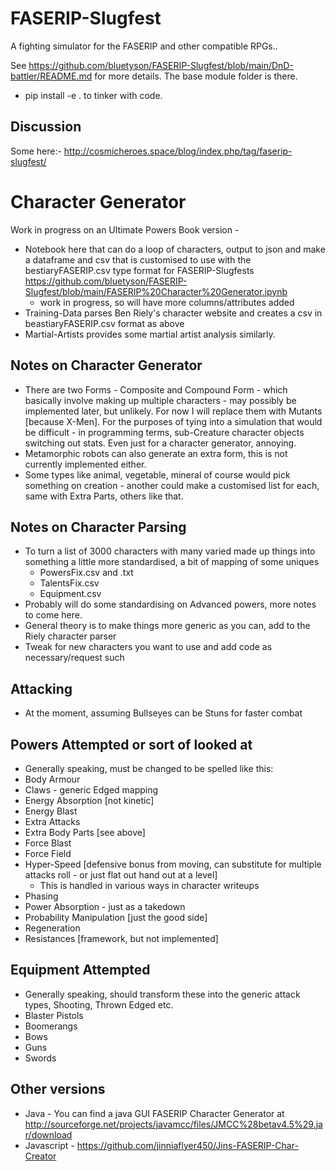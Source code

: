 # FASERIP-Slugfest
A fighting simulator for the FASERIP and other compatible RPGs..

See https://github.com/bluetyson/FASERIP-Slugfest/blob/main/DnD-battler/README.md for more details.
The base module folder is there. 
- pip install -e . to tinker with code.

## Discussion
Some here:- http://cosmicheroes.space/blog/index.php/tag/faserip-slugfest/

# Character Generator
Work in progress on an Ultimate Powers Book version - 
- Notebook here that can do a loop of characters, output to json and make a dataframe and csv that is customised to use with the bestiaryFASERIP.csv type format for FASERIP-Slugfests https://github.com/bluetyson/FASERIP-Slugfest/blob/main/FASERIP%20Character%20Generator.ipynb
  - work in progress, so will have more columns/attributes added
- Training-Data parses Ben Riely's character website and creates a csv in beastiaryFASERIP.csv format as above
- Martial-Artists provides some martial artist analysis similarly.

## Notes on Character Generator
- There are two Forms - Composite and Compound Form - which basically involve making up multiple characters - may possibly be implemented later, but unlikely. For now I will replace them with Mutants [because X-Men].  For the purposes of tying into a simulation that would be difficult - in programming terms, sub-Creature character objects switching out stats.  Even just for a character generator, annoying.
- Metamorphic robots can also generate an extra form, this is not currently implemented either.
- Some types like animal, vegetable, mineral of course would pick something on creation - another could make a customised list for each, same with Extra Parts, others like that.

## Notes on Character Parsing
- To turn a list of 3000 characters with many varied made up things into something a little more standardised, a bit of mapping of some uniques
  - PowersFix.csv and .txt
  - TalentsFix.csv
  - Equipment.csv
- Probably will do some standardising on Advanced powers, more notes to come here.
- General theory is to make things more generic as you can, add to the Riely character parser
- Tweak for new characters you want to use and add code as necessary/request such

## Attacking
- At the moment, assuming Bullseyes can be Stuns for faster combat

## Powers Attempted or sort of looked at
- Generally speaking, must be changed to be spelled like this:
- Body Armour
- Claws - generic Edged mapping
- Energy Absorption [not kinetic]
- Energy Blast
- Extra Attacks
- Extra Body Parts [see above]
- Force Blast
- Force Field
- Hyper-Speed [defensive bonus from moving, can substitute for multiple attacks roll - or just flat out hand out at a level]
  - This is handled in various ways in character writeups
- Phasing
- Power Absorption - just as a takedown
- Probability Manipulation [just the good side]
- Regeneration
- Resistances [framework, but not implemented]

## Equipment Attempted
- Generally speaking, should transform these into the generic attack types, Shooting, Thrown Edged etc.
- Blaster Pistols
- Boomerangs
- Bows
- Guns
- Swords


## Other versions
- Java - You can find a java GUI FASERIP Character Generator at http://sourceforge.net/projects/javamcc/files/JMCC%28betav4.5%29.jar/download
- Javascript - https://github.com/jinniaflyer450/Jins-FASERIP-Char-Creator

